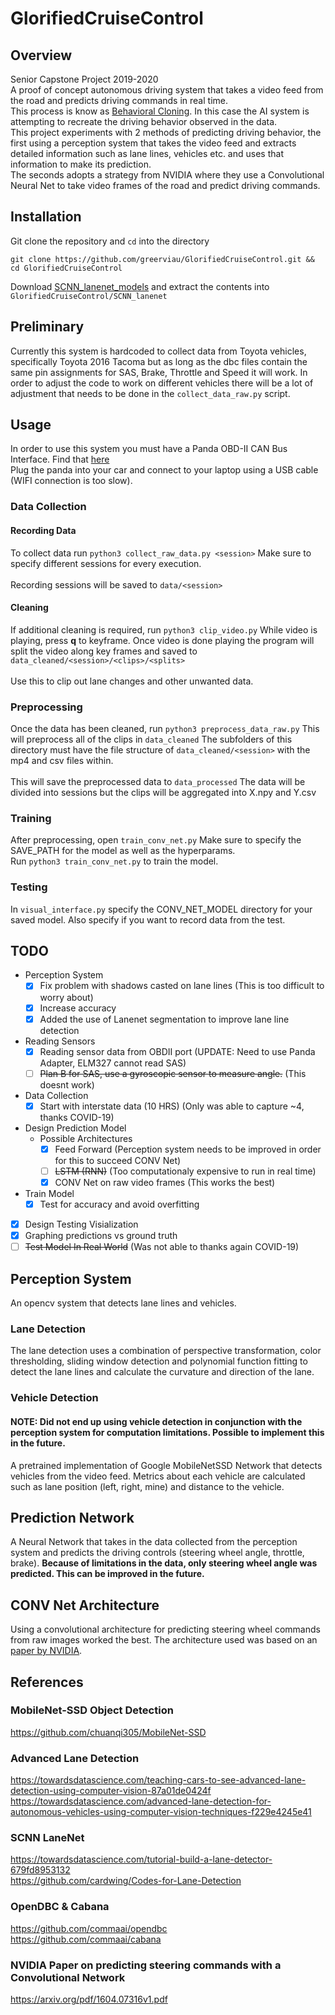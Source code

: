 # GlorifiedCruiseControl

## Overview
Senior Capstone Project 2019-2020<br/>
A proof of concept autonomous driving system that takes a video feed from the road and predicts driving commands in real time.<br/>
This process is know as [Behavioral Cloning](https://arxiv.org/abs/1805.01954). In this case the AI system is attempting to recreate the driving behavior observed in the data.<br/>
This project experiments with 2 methods of predicting driving behavior, the first using a perception system that takes the video feed and extracts detailed information such as lane lines, vehicles etc. and uses that information to make its prediction.<br/>
The seconds adopts a strategy from NVIDIA where they use a Convolutional Neural Net to take video frames of the road and predict driving commands.<br/>

## Installation
Git clone the repository and ```cd``` into the directory
``` 
git clone https://github.com/greerviau/GlorifiedCruiseControl.git && cd GlorifiedCruiseControl
```
Download [SCNN_lanenet_models](https://drive.google.com/open?id=1Z2HSItBayCRa3pg1CEn0S_xn8LLLwIGD) and extract the contents into ```GlorifiedCruiseControl/SCNN_lanenet```

## Preliminary
Currently this system is hardcoded to collect data from Toyota vehicles, specifically Toyota 2016 Tacoma but as long as the dbc files contain the same pin assignments for SAS, Brake, Throttle and Speed it will work. In order to adjust the code to work on different vehicles there will be a lot of adjustment that needs to be done in the ```collect_data_raw.py``` script.
## Usage 
In order to use this system you must have a Panda OBD-II CAN Bus Interface. Find that [here](https://comma.ai/shop/products/panda-obd-ii-dongle)<br/>
Plug the panda into your car and connect to your laptop using a USB cable (WIFI connection is too slow).
### Data Collection
#### Recording Data
To collect data run ```python3 collect_raw_data.py <session>``` Make sure to specify different sessions for every execution.<br/>  
Recording sessions will be saved to ```data/<session>```
#### Cleaning
If additional cleaning is required, run ```python3 clip_video.py``` While video is playing, press **q** to keyframe. Once video is done playing the program will split the video along key frames and saved to ```data_cleaned/<session>/<clips>/<splits>```<br/>   
Use this to clip out lane changes and other unwanted data.<br/>   
### Preprocessing
Once the data has been cleaned, run ```python3 preprocess_data_raw.py``` This will preprocess all of the clips in ```data_cleaned``` The subfolders of this directory must have the file structure of ```data_cleaned/<session>``` with the mp4 and csv files within.<br/>  
This will save the preprocessed data to ```data_processed``` The data will be divided into sessions but the clips will be aggregated into X.npy and Y.csv<br/>    
### Training
After preprocessing, open ```train_conv_net.py``` Make sure to specify the SAVE_PATH for the model as well as the hyperparams.<br/> 
Run ```python3 train_conv_net.py``` to train the model.
### Testing
In ```visual_interface.py``` specify the CONV_NET_MODEL directory for your saved model. Also specify if you want to record data from the test.<br/>

## TODO
* Perception System
  * [x] Fix problem with shadows casted on lane lines (This is too difficult to worry about)
  * [x] Increase accuracy
  * [x] Added the use of Lanenet segmentation to improve lane line detection
* Reading Sensors
  * [x] Reading sensor data from OBDII port (UPDATE: Need to use Panda Adapter, ELM327 cannot read SAS)
  * [ ] ~~Plan B for SAS, use a gyroscopic sensor to measure angle.~~ (This doesnt work)
* Data Collection
  * [x] Start with interstate data (10 HRS) (Only was able to capture ~4, thanks COVID-19)
* Design Prediction Model
  * Possible Architectures
    * [x] Feed Forward (Perception system needs to be improved in order for this to succeed CONV Net)
    * [ ] ~~LSTM (RNN)~~ (Too computationaly expensive to run in real time)
    * [x] CONV Net on raw video frames (This works the best)
* Train Model
  * [x] Test for accuracy and avoid overfitting
* [x] Design Testing Visialization
* [x] Graphing predictions vs ground truth
* [ ] ~~Test Model In Real World~~ (Was not able to thanks again COVID-19)

## Perception System
An opencv system that detects lane lines and vehicles. 

### Lane Detection
The lane detection uses a combination of perspective transformation, color thresholding, sliding window detection and polynomial function fitting to detect the lane lines and calculate the curvature and direction of the lane.

### Vehicle Detection
#### NOTE: Did not end up using vehicle detection in conjunction with the perception system for computation limitations. Possible to implement this in the future.
A pretrained implementation of Google MobileNetSSD Network that detects vehicles from the video feed. Metrics about each vehicle are calculated such as lane position (left, right, mine) and distance to the vehicle.

## Prediction Network
A Neural Network that takes in the data collected from the perception system and predicts the driving controls (steering wheel angle, throttle, brake). **Because of limitations in the data, only steering wheel angle was predicted. This can be improved in the future.**

## CONV Net Architecture
Using a convolutional architecture for predicting steering wheel commands from raw images worked the best. The architecture used was based on an [paper by NVIDIA](https://arxiv.org/pdf/1604.07316v1.pdf).

## References
### MobileNet-SSD Object Detection
https://github.com/chuanqi305/MobileNet-SSD
### Advanced Lane Detection
https://towardsdatascience.com/teaching-cars-to-see-advanced-lane-detection-using-computer-vision-87a01de0424f<br/>
https://towardsdatascience.com/advanced-lane-detection-for-autonomous-vehicles-using-computer-vision-techniques-f229e4245e41
### SCNN LaneNet
https://towardsdatascience.com/tutorial-build-a-lane-detector-679fd8953132<br/>
https://github.com/cardwing/Codes-for-Lane-Detection
### OpenDBC & Cabana
https://github.com/commaai/opendbc<br/>
https://github.com/commaai/cabana
### NVIDIA Paper on predicting steering commands with a Convolutional Network
https://arxiv.org/pdf/1604.07316v1.pdf
